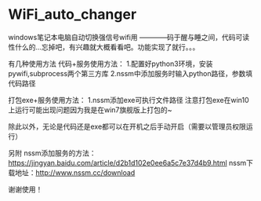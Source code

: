 # WiFi_auto_changer
windows笔记本电脑自动切换强信号wifi用
————码于醒与睡之间，代码可读性什么的...忘掉吧，有兴趣就大概看看吧。功能实现了就行。。。

有几种使用方法
代码+服务使用方法：
1.配置好python3环境，安装pywifi,subprocess两个第三方库
2.nssm中添加服务时输入python路径，参数填代码路径

打包exe+服务使用方法：
1.nssm添加exe可执行文件路径
注意打包exe在win10上运行可能出现问题因为我是在win7旗舰版上打包的~

除此以外，无论是代码还是exe都可以在开机之后手动开启（需要以管理员权限运行）

另附 
nssm添加服务的方法：https://jingyan.baidu.com/article/d2b1d102e0ee6a5c7e37d4b9.html
nssm下载地址：http://www.nssm.cc/download

谢谢使用！
